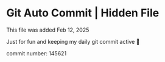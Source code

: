 # Git Auto Commit | Hidden File

This file was added Feb 12, 2025

Just for fun and keeping my daily git commit active 🤪

commit number: 145621
